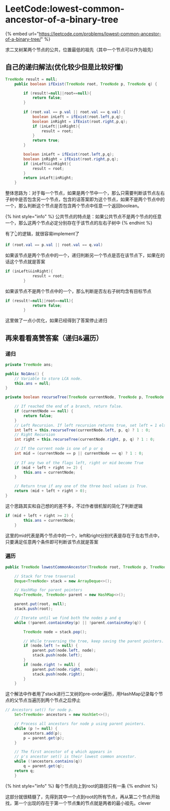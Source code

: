 # LeetCode:lowest-common-ancestor-of-a-binary-tree​

{% embed url="https://leetcode.com/problems/lowest-common-ancestor-of-a-binary-tree/" %}

求二叉树某两个节点的公共，位置最低的祖先（其中一个节点可以作为祖先）

## 自己的递归解法\(优化较少但是比较好懂\)

```java
TreeNode result = null;
    public boolean ifExist(TreeNode root, TreeNode p, TreeNode q) {

        if (result!=null||root==null){
            return false;
        }
        
        if (root.val == p.val || root.val == q.val) {
            boolean inLeft = ifExist(root.left,p,q);
            boolean inRight = ifExist(root.right,p,q);
            if (inLeft||inRight){
                result = root;
            }
            return true;
        }

        boolean inLeft = ifExist(root.left,p,q);
        boolean inRight = ifExist(root.right,p,q);
        if (inLeft&&inRight){
            result = root;
        }
        return inLeft|inRight;
    }
```

整体思路为：对于每一个节点，如果是两个节中一个，那么只需要判断该节点左右子树中是否包含另一个节点，包含的话答案即为这个节点，如果不是两个节点中的一个，那么判断这个节点是否包含两个节点中任意一个返回boolean。

{% hint style="info" %}
公共节点的特点是：如果公共节点不是两个节点的任意一个，那么这两个节点必定分别存在于该节点的左右子树中
{% endhint %}

有了👆的逻辑，就很容易implement了

```java
if (root.val == p.val || root.val == q.val)
```

如果该节点是两个节点中的一个，递归判断另一个节点是否在该节点下，如果在的话这个节点就是答案

```java
if (inLeft&&inRight){
            result = root;
        }
```

如果该节点不是两个节点中的一个，那么判断是否左右子树均含有目标节点

```java
if (result!=null||root==null){
            return false;
        }
```

这里做了一点小优化，如果已经得到了答案停止递归

## 再来看看高赞答案（递归&遍历）

### 递归

```java
private TreeNode ans;

public No1Ans() {
    // Variable to store LCA node.
    this.ans = null;
}

private boolean recurseTree(TreeNode currentNode, TreeNode p, TreeNode q) {

    // If reached the end of a branch, return false.
    if (currentNode == null) {
        return false;
    }
    // Left Recursion. If left recursion returns true, set left = 1 else 0
    int left = this.recurseTree(currentNode.left, p, q) ? 1 : 0;
    // Right Recursion
    int right = this.recurseTree(currentNode.right, p, q) ? 1 : 0;

    // If the current node is one of p or q
    int mid = (currentNode == p || currentNode == q) ? 1 : 0;
    
    // If any two of the flags left, right or mid become True
    if (mid + left + right >= 2) {
        this.ans = currentNode;
    }

    // Return true if any one of the three bool values is True.
    return (mid + left + right > 0);
}
```

这个思路其实和自己想的的差不多，不过作者很机智的简化了判断逻辑

```java
if (mid + left + right >= 2) {
        this.ans = currentNode;
    }
```

这里的mid代表是两个节点中的一个，left和right分别代表是存在于左右节点中，只要满足任意两个条件即可判断该节点就是答案

### 遍历

```java
public TreeNode lowestCommonAncestor(TreeNode root, TreeNode p, TreeNode q) {

    // Stack for tree traversal
    Deque<TreeNode> stack = new ArrayDeque<>();

    // HashMap for parent pointers
    Map<TreeNode, TreeNode> parent = new HashMap<>();

    parent.put(root, null);
    stack.push(root);

    // Iterate until we find both the nodes p and q
    while (!parent.containsKey(p) || !parent.containsKey(q)) {

        TreeNode node = stack.pop();

        // While traversing the tree, keep saving the parent pointers.
        if (node.left != null) {
            parent.put(node.left, node);
            stack.push(node.left);
        }
        if (node.right != null) {
            parent.put(node.right, node);
            stack.push(node.right);
        }
    }

```

这个解法中作者用了stack进行二叉树的pre-order遍历，用HashMap记录每个节点的父节点当遍历到两个节点之后停止

```java
// Ancestors set() for node p.
    Set<TreeNode> ancestors = new HashSet<>();

    // Process all ancestors for node p using parent pointers.
    while (p != null) {
        ancestors.add(p);
        p = parent.get(p);
    }

    // The first ancestor of q which appears in
    // p's ancestor set() is their lowest common ancestor.
    while (!ancestors.contains(q))
        q = parent.get(q);
    return q;
    }
```

{% hint style="info" %}
每个节点向上到root的路径只有一条
{% endhint %}

这部分就很精髓了，先得到其中一个点到root的所有节点，再从第二个节点开始找，第一个出现的存在于第一个节点集的节点就是两者的最小祖先。clever

